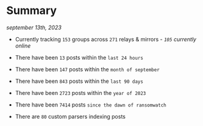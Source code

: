 
# Summary
_september 13th, 2023_

- Currently tracking `153` groups across `271` relays & mirrors - _`105` currently online_

- There have been `13` posts within the `last 24 hours`

- There have been `147` posts within the `month of september`

- There have been `843` posts within the `last 90 days`

- There have been `2723` posts within the `year of 2023`

- There have been `7414` posts `since the dawn of ransomwatch`

- There are `80` custom parsers indexing posts
